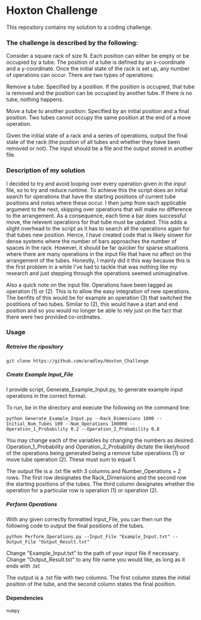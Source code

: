 # Hoxton Challenge
This repository contains my solution to a coding challenge.

### The challenge is described by the following:

Consider a square rack of size N. Each position can either be empty or be
occupied by a tube. The position of a tube is defined by an x-coordinate and
a y-coordinate. Once the initial state of the rack is set up, any number of operations
can occur. There are two types of operations:

Remove a tube:
Specified by a position. If the position is occupied, that tube is
removed and the position can be occupied by another tube. If there is no tube,
nothing happens.

Move a tube to another position:
Specified by an initial position and a final position. Two tubes
cannot occupy the same position at the end of a move operation.

Given the initial state of a rack and a series of operations, output the
final state of the rack (the position of all tubes and whether they have
been removed or not). The input should be a file and the output stored in
another file.

### Description of my solution
I decided to try and avoid looping over every operation given in the input file, so to try and reduce runtime. To achieve this the script does an initial search for operations that have the starting positions of current tube positions and notes where these occur. I then jump from each applicable argument to the next, skipping over operations that will make no difference to the arrangement. 
As a consequence, each time a bar does successful move, the relevent operations for that tube must be updated. This adds a slight overhead to the script as it has to search all the operations again for that tubes new position. Hence, I have created code that is likely slower for dense systems where the number of bars approaches the number of spaces in the rack. However, it should be far quicker for sparse situations where there are many operations in the input file that have no affect on the arrangement of the tubes. Honestly, I mainly did it this way because this is the first problem in a while I've had to tackle that was nothing like my research and just stepping through the operations seemed unimaginative. 

Also a quick note on the input file. Operations have been tagged as operation (1) or (2). This is to allow the easy integration of new operations. The benfits of this would be for example an operation (3) that switched the postitions of two tubes. Similar to (2), this would have a start and end position and so you would no longer be able to rely just on the fact that there were two provided co-ordinates.

### Usage
##### Retreive the ripository
`git clone https://github.com/aradley/Hoxton_Challenge`

##### Create Example Input_File
I provide script, Generate_Example_Input.py, to generate example input operations in the correct format.

To run, be in the directory and execute the following on the command line:

`python Generate_Example_Input.py --Rack_Dimensions 1000 --Initial_Num_Tubes 100 --Num_Operations 100000 --Operation_1_Probability 0.2 --Operation_2_Probability 0.8`

You may change each of the variables by changing the numbers as desired. Operation_1_Probability and Operation_2_Probability dictate the likelyhood of the operations being generated being a remove tube operations (1) or move tube operation (2). These must sum to equal 1. 

The output file is a .txt file with 3 columns and Number_Operations + 2 rows. The first row designates the Rack_Dimensions and the second row the starting positions of the tubes. The third column designates whether the operation for a particular row is operation (1) or operation (2).

##### Perform Operations
With any given correctly formatted Input_File, you can then run the following code to output the final positions of the tubes.

`python Perform_Operations.py --Input_File "Example_Input.txt" --Output_File "Output_Result.txt"`

Change "Example_Input.txt" to the path of your input file if necessary. Change "Output_Result.txt" to any file name you would like, as long as it ends with .txt 

The output is a .txt file with two columns. The first column states the initial position of the tube, and the second column states the final position.

#### Dependencies
`numpy`







